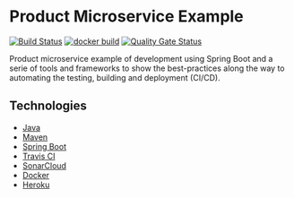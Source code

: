 # Product Microservice Example

[![Build Status](https://travis-ci.com/sandro-lopes/product-spring-boot.svg?branch=main)](https://travis-ci.com/sandro-lopes/product-spring-boot)
[![docker build](https://img.shields.io/docker/cloud/build/sandrol/product-spring-boot.svg)](https://cloud.docker.com/u/sandrol/repository/docker/sandrol/product-spring-boot)
[![Quality Gate Status](https://sonarcloud.io/api/project_badges/measure?project=sandro-lopes_product-spring-boot&metric=alert_status)](https://sonarcloud.io/dashboard?id=sandro-lopes_product-spring-boot)

Product microservice example of development using Spring Boot and a serie of tools and frameworks to show the best-practices along the way to automating the testing, building and deployment (CI/CD).

## Technologies

* [Java](http://www.oracle.com/technetwork/java/javase/downloads/index.html)
* [Maven](https://maven.apache.org/)
* [Spring Boot](http://projects.spring.io/spring-boot/)
* [Travis CI](https://travis-ci.org/)
* [SonarCloud](https://sonarcloud.io/)
* [Docker](http://docker.com/)
* [Heroku](https://www.heroku.com/)